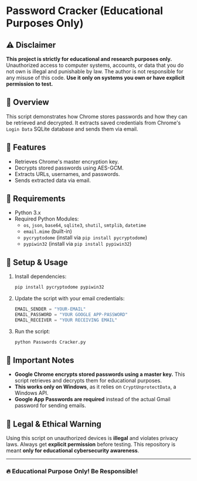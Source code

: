 # Password Cracker (Educational Purposes Only)

## ⚠️ Disclaimer
**This project is strictly for educational and research purposes only.** Unauthorized access to computer systems, accounts, or data that you do not own is illegal and punishable by law. The author is not responsible for any misuse of this code. **Use it only on systems you own or have explicit permission to test.**

## 📌 Overview
This script demonstrates how Chrome stores passwords and how they can be retrieved and decrypted. It extracts saved credentials from Chrome's `Login Data` SQLite database and sends them via email.

## 🔧 Features
- Retrieves Chrome's master encryption key.
- Decrypts stored passwords using AES-GCM.
- Extracts URLs, usernames, and passwords.
- Sends extracted data via email.

## 📜 Requirements
- Python 3.x
- Required Python Modules:
  - `os`, `json`, `base64`, `sqlite3`, `shutil`, `smtplib`, `datetime`
  - `email.mime` (built-in)
  - `pycryptodome` (install via `pip install pycryptodome`)
  - `pypiwin32` (install via `pip install pypiwin32`)

## 🚀 Setup & Usage
1. Install dependencies:
   ```bash
   pip install pycryptodome pypiwin32
   ```
2. Update the script with your email credentials:
   ```python
   EMAIL_SENDER = "YOUR-EMAIL"
   EMAIL_PASSWORD = "YOUR GOOGLE APP-PASSWORD"
   EMAIL_RECEIVER = "YOUR RECEIVING EMAIL"
   ```
3. Run the script:
   ```bash
   python Passwords Cracker.py
   ```

## 📌 Important Notes
- **Google Chrome encrypts stored passwords using a master key.** This script retrieves and decrypts them for educational purposes.
- **This works only on Windows**, as it relies on `CryptUnprotectData`, a Windows API.
- **Google App Passwords are required** instead of the actual Gmail password for sending emails.

## 🛑 Legal & Ethical Warning
Using this script on unauthorized devices is **illegal** and violates privacy laws. Always get **explicit permission** before testing. This repository is meant **only for educational cybersecurity awareness**.


---
### 🔥 Educational Purpose Only! Be Responsible!

